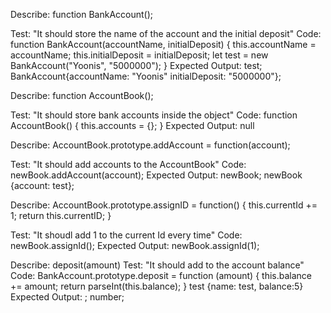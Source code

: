 Describe: function BankAccount();


Test: "It should store the name of the account and the initial deposit"
Code:  function BankAccount(accountName, initialDeposit) {
        this.accountName = accountName;
        this.initialDeposit = initialDeposit;
        let test = new BankAccount("Yoonis", "5000000");
        }
Expected Output: test;
                  BankAccount{accountName: "Yoonis" initialDeposit: "5000000"};


Describe: function AccountBook();

Test: "It should store bank accounts inside the object"
Code: function AccountBook() {
        this.accounts = {};
        }
Expected Output: null


Describe: AccountBook.prototype.addAccount = function(account);

Test: "It should add accounts to the AccountBook"
Code: newBook.addAccount(account);
Expected Output: newBook;
                  newBook {account: test};


Describe: AccountBook.prototype.assignID = function() {
    this.currentId += 1;
    return this.currentID;
}

Test: "It shoudl add 1 to the current Id every time"
Code: newBook.assignId();
Expected Output: newBook.assignId(1);

Describe: deposit(amount)
Test: "It should add to the account balance"
Code: BankAccount.prototype.deposit = function (amount) {
    this.balance += amount;
    return parseInt(this.balance);
}
test {name: test, balance:5}
Expected Output: ;
                   number;
